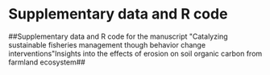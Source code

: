 # Supplementary data and R code
##Supplementary data and R code for the manuscript "Catalyzing sustainable fisheries management though behavior change interventions"Insights into the effects of erosion on soil organic carbon from farmland ecosystem##
